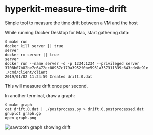# hyperkit-measure-time-drift
Simple tool to measure the time drift between a VM and the host

While running Docker Desktop for Mac, start gathering data:

```
$ make run
docker kill server || true
server
docker rm server || true
server
docker run --name server -d -p 1234:1234 --privileged server
3708b07b82be7c6472ec00937c179a3952f0be5931a357311339c643cde8e91e
./cmd/client/client
2019/01/02 11:24:59 Created drift.0.dat
```

This will measure drift once per second.

In another terminal, draw a graph:

```
$ make graph
cat drift.0.dat | ./postprocess.py > drift.0.postprocessed.dat
gnuplot graph.gp
open graph.png
```

![sawtooth graph showing drift](https://djs55.github.io/hyperkit-measure-time-drift/screenshot.png)
